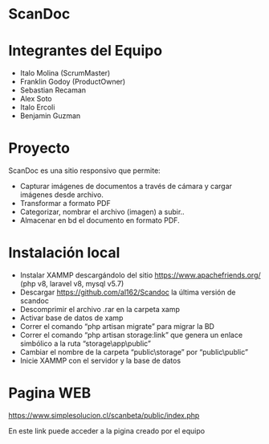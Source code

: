 # ScanDoc

# Integrantes del Equipo
- Italo Molina (ScrumMaster)
- Franklin Godoy (ProductOwner)
- Sebastian Recaman
- Alex Soto
- Italo Ercoli
- Benjamin Guzman

# Proyecto
ScanDoc es una sitio responsivo que permite:
- Capturar imágenes de documentos a través de cámara y cargar imágenes desde  archivo.
- Transformar a formato PDF
- Categorizar, nombrar el archivo (imagen) a subir..
- Almacenar en bd el documento en formato PDF.

# Instalación local
- Instalar XAMMP descargándolo del sitio https://www.apachefriends.org/ (php v8, laravel v8, mysql v5.7)
- Descargar https://github.com/al162/Scandoc la última versión de scandoc
- Descomprimir el archivo .rar en la carpeta xamp
- Activar base de datos de xamp
- Correr el comando “php artisan migrate” para migrar la BD
- Correr el comando “php artisan storage:link” que genera un enlace simbólico a la ruta “storage\app\public”
- Cambiar el nombre de la carpeta “public\storage” por  “public\public”
- Inicie XAMMP con el servidor y la base de datos



# Pagina WEB

https://www.simplesolucion.cl/scanbeta/public/index.php

En este link puede acceder a la pigina creado por el equipo
